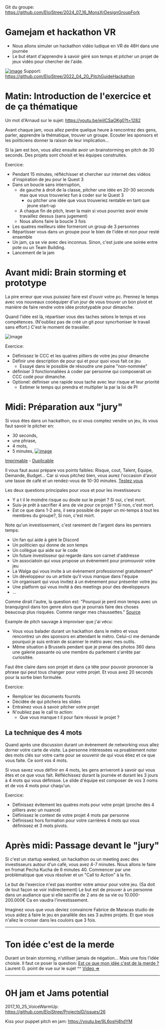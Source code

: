 Git du groupe: https://github.com/EloiStree/2024_07_16_MonsXrDesignGroupFork



# Gamejam et hackathon VR 

- Nous allons simuler un hackathon vidéo ludique en VR de 48H dans une journée
- Le but étant d'apprendre à savoir géré son temps et  pitcher un projet de jeux vidéo pour chercher de l'aide.

[![image](https://github.com/EloiStree/2024_07_16_MonsXrDesign/assets/20149493/12fa1dc1-0553-40c7-917e-c8d6b71c7ba6)](https://github.com/EloiStree/2022_04_20_PitchGuideHackathon)
Support: https://github.com/EloiStree/2022_04_20_PitchGuideHackathon

# Matin: Introduction de l'exercice et de ça thématique

Un mot d'Arnaud sur le sujet: https://youtu.be/eijICSaOKg0?t=1282

Avant chaque jam, vous allez perdre quelque heure à rencontrez des gens, parler, apprendre la thématique, trouver un groupe.
Ecouter les sponsors et les politiciens donner la raison de leur implication...

Si la jam est bon, vous allez ensuite avoir un brainstorming en pitch de 30 seconds.
Des projets sont choisit et les équipes construites.

Exercice:
- Pendant 15 minutes, réfléchisser et chercher sur internet des vidéos d'inspiration de jeu pour le Quest 3
- Dans un boucle sans interruption,
  - de gauche à droit de la classe, pitcher une idée en 20-30 seconds max que vous trouveriez fun à coder sur le Quest 3
    - ou pitcher une idée que vous trouveriez rentable en tant que jeune start-up
  - A chaque fin de pitch, lever la main si vous pourriez avoir envie travaillez dessus (sans jugement) 
  - Nous allons faire la boucle 3 fois
-  Les quatres meilleurs idée formeront un group de 3 personnes
  - Répartisser vous dans un groupe pour le bien de l'idée et non pour resté ensemble
  - Un jam, ça se vie avec des inconnus. Sinon, c'est juste une soirée entre pote ou un Team Building.
- Lancement de la jam  

# Avant midi: Brain storming et prototype

La pire erreur que vous puissiez faire est d'ouvir votre pc.
Prennez le temps avec vos nouveaux cooéquiper d'un jour de vous trouver un bon pivot et manière de faire rendre votre idée prototypable pour dimanche.

Quand l'idée est là, répartiser vous des taches selons le temps et vos compétences.
(N'oubliez pas de créé un git pour syncrhoniser le travail sans effort.)
C'est le moment de travailler.

![image](https://github.com/EloiStree/2024_07_16_MonsXrDesign/assets/20149493/1df49618-df1e-44eb-bd71-d10d94425beb)

Exercice:
- Définissez le CCC et les quatres pilliers de votre jeu pour dimanche
- Définir une description de pour qui et pour quoi vous fait ce jeu
  - Essayé dans le possible de résoudre une paine "non-nommée" 
- définiser 3 fonctionnaliées à coder par personne qui composerait un CCC codé pour dimanche.
- Optionel: définiser une rapide sous tache avec leur risque et leur priorité
  - Estimer le temps qui prendra et multiplier la par la loi de PI 



# Midi: Préparation aux "jury"

Si vous êtes dans un hackathon, ou si vous comptez vendre un jeu, ils vous faut savoir le pitcher en:
- 30 seconds,
- une phrase,
- 4 mots,
- 5 minutes,
[![image](https://github.com/EloiStree/2024_07_16_MonsXrDesign/assets/20149493/7351ab85-31b8-4a17-bb3f-65478403167a)](https://docs.google.com/document/d/1o2ntgIW57bmzmtvIIwd7ImXKFV9YSA9Qi1Ppqkh389I/edit#heading=h.5dez4xf50z06)

[Imprimable](https://github.com/EloiStree/2022_04_20_PitchGuideHackathon/blob/main/Pocket%20Coach_%20Pitch%20%26%20Tips.pdf) - [Duplicable](https://docs.google.com/document/d/1o2ntgIW57bmzmtvIIwd7ImXKFV9YSA9Qi1Ppqkh389I/edit#heading=h.5dez4xf50z06)

Il vous faut aussi prépare vos points faibles: Risque, cout, Talent, Equipe, Demande, Budget...
Car si vous pitchez bien, vous aurez l'occasion d'avoir une tasse de café et un rendez-vous de 10-30 minutes.
[Testez vous](https://docs.google.com/spreadsheets/d/1Gs_6G_CeJOPihLF09ywC1yAFu7nMh4r602sboStd5zs/edit?gid=1911286289#gid=1911286289) 


Les deux questions principales pour vous et pour les investisseurs:
- Y a t il le moindre risque ou doute sur le projet ? Si oui, c'est mort.
- Suis-je prêt à sacrifier 4 ans de vie pour ce projet ? Si non, c'est mort.
- Est ce que dans 1-2 ans, il sera possible de payer un mi-temps à tout les membres du groupe?, Si non, c'est mort.

Note qu'un investissement, c'est rarement de l'argent dans les permiers temps:
- Un fan qui aide à géré le Discord
- Un politicien qui donne de son temps
- Un collègue qui aide sur le code
- Un future investisseur qui regarde dans son carnet d'addresse
- Un associatoin qui vous propose un évènement pour promouvoir votre jeu
- La Walga qui vous invite à un évènement professionnel gratuitement*
- Un développeur ou un artiste qu'il vous manque dans l'équipe
- Un organisant qui vous invitez à un évènement pour présenter votre jeu
- Une platform qui vous invité à des meetings pour des developpeurs
- ...

Comme dirait l'autre, la question est:
"Pourquoi je perd mon temps avec un branquignol dans ton genre alors que je pourrais faire des choses beaucoup plus risquées. Comme ranger mes chaussettes." [Source](https://youtu.be/tAsttAXoOZM?t=111)

Example de pitch sauvage à improviser que j'ai vécu:
- Vous vous balader durant un hackathon dans le métro et vous rencontrez un des sponsors en attendant le métro.
Celui-ci me demande pourquoi je suis entrain de scanner le métro avec mes outils.
- Même situation à Brussels pendant que je prenai des photos 360 dans une galerie passante où une membre du parlement s'arrête par curiositée.

Faut être claire dans son projet et dans ça tête pour pouvoir prononcer la phrase qui peut tous changer pour votre projet.
Et vous avez 20 seconds pour la sortie bien formulée.

Exercice:
- Remplicer les documents fournits
- Décidée de qui pitchera les slides
- Entrainez vous à savoir pitcher votre projet
- N'oubliez pas le call to action:
  - Que vous manque t il pour faire réussir le projet ?    


## La technique des 4 mots

Quand après une discussion durant un évènement de networking vous allez dorner votre carte de visite. 
La personne intéressées va proablement noter des mots clés sur votre carte pour se souvenir de qui vous étiez et ce que vous faite.
Ce sont vos 4 mots.

Si vous savez vous définir en 4 mots, les gens arriveront à savoir qui vous êtes et ce que vous fait.
Réfléchissez durant la journée et durant les 3 jours à 4 mots qui vous définisse. 
Le slide d'équipe est composer de vos 3 noms et de vos 4 mots pour chaqu'un.

Exercice:
- Définissez évitement les quatres mots pour votre projet (proche des 4 pilliers avec un nuance)
- Définissez le context de votre projet 4 mots par personne
- Définissez hors formation pour votre carrières 4 mots qui vous définissez et 3 mots pivots.

 
# Après midi: Passage devant le "jury"

Si c'est un startup weeked, un hackathon ou un meeting avec des investisseurs autour d'un café, vous avez 4-7 minutes.
Nous allons le faire en fromat Pecha Kucha de 6 minutes 40.
Commencer par une problématique que vous résolver et un "Call to Action" à la fin.

Le but de l'exercice n'est pas montrer votre amour pour votre jeu. (Sa doit de tout façon se voir indirectement)
Le but est de prouver à un personne dans un audiance que si elle sacrifie de 2 ans de sa vie ou 10.000-200.000€
Ca en vaudra l'investissement.

Imaginez vous que vous deviez convaincre Fabrice de Maracas studio de vous aidez à faire le jeu en parallèle des ses 3 autres projets.
Et que vous n'allez le croiser dans les couloirs que 3 fois.



-----------

# Ton idée c'est de la merde

Durant un brain storming, n'utiliser jamais de négation...
Mais une fois l'idée choisie. Il faut ce poser la question:
[Est ce que mon idée c'est de la merde ?](https://www.youtube.com/watch?v=Zp4iBEnoDro)  
Laurent G. point de vue sur le sujet ^^ [Video =>](https://youtu.be/eijICSaOKg0?t=1305)   



----------------

# 0H jam et Jams potential

2017_10_25_VoiceWarmUp: https://github.com/EloiStree/ProjectsID/issues/26


Kiss your puppet pitch en jam: https://youtu.be/9L6osH4hdYM
